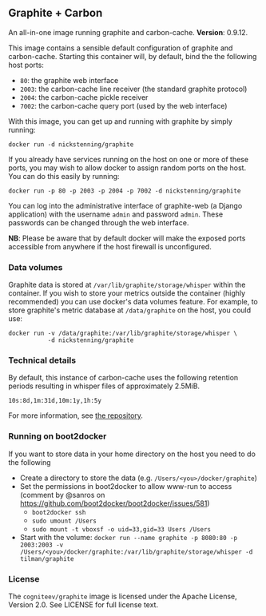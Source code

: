 ## Graphite + Carbon

An all-in-one image running graphite and carbon-cache. **Version**: 0.9.12.

This image contains a sensible default configuration of graphite and
carbon-cache. Starting this container will, by default, bind the the following
host ports:

- `80`: the graphite web interface
- `2003`: the carbon-cache line receiver (the standard graphite protocol)
- `2004`: the carbon-cache pickle receiver
- `7002`: the carbon-cache query port (used by the web interface)

With this image, you can get up and running with graphite by simply running:

    docker run -d nickstenning/graphite

If you already have services running on the host on one or more of these ports,
you may wish to allow docker to assign random ports on the host. You can do this
easily by running:

    docker run -p 80 -p 2003 -p 2004 -p 7002 -d nickstenning/graphite

You can log into the administrative interface of graphite-web (a Django
application) with the username `admin` and password `admin`. These passwords can
be changed through the web interface.

**NB**: Please be aware that by default docker will make the exposed ports
accessible from anywhere if the host firewall is unconfigured.

### Data volumes

Graphite data is stored at `/var/lib/graphite/storage/whisper` within the
container. If you wish to store your metrics outside the container (highly
recommended) you can use docker's data volumes feature. For example, to store
graphite's metric database at `/data/graphite` on the host, you could use:

    docker run -v /data/graphite:/var/lib/graphite/storage/whisper \
               -d nickstenning/graphite

### Technical details

By default, this instance of carbon-cache uses the following retention periods
resulting in whisper files of approximately 2.5MiB.

    10s:8d,1m:31d,10m:1y,1h:5y

For more information, see [the
repository](https://github.com/nickstenning/dockerfiles/tree/master/graphite).

### Running on boot2docker
If you want to store data in your home directory on the host you need to do the following

* Create a directory to store the data (e.g. `/Users/<you>/docker/graphite`)
* Set the permissions in boot2docker to allow www-run to access (comment by @sanros on https://github.com/boot2docker/boot2docker/issues/581)
	* `boot2docker ssh`
	* `sudo umount /Users`
	* `sudo mount -t vboxsf -o uid=33,gid=33 Users /Users`
* Start with the volume: `docker run --name graphite -p 8080:80 -p 2003:2003 -v /Users/<you>/docker/graphite:/var/lib/graphite/storage/whisper -d tilman/graphite`

### License

The `cogniteev/graphite` image is licensed under the Apache License, Version 2.0. See LICENSE for full license text.
